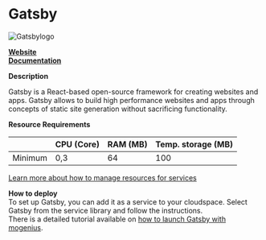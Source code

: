 ﻿---
sidebar_position: 28
---

# Gatsby

![Gatsbylogo](https://api.mogenius.com/file/id/e2325d3d-9be6-4e90-8704-834de844baab)

**[Website](https://www.gatsbyjs.com)**  
**[Documentation](https://www.gatsbyjs.com/docs/)**  

**Description**

Gatsby is a React-based open-source framework for creating websites and apps. Gatsby allows to build high performance websites and apps through concepts of static site generation without sacrificing functionality.

**Resource Requirements**

||CPU (Core)|RAM (MB)  |Temp. storage (MB)|
|--|--|--|--|
| Minimum | 0,3 | 64 | 100 |

[Learn more about how to manage resources for services](./../cloud-management/resource-management.md)

**How to deploy**  
To set up Gatsby, you can add it as a service to your cloudspace. Select Gatsby from the service library and follow the instructions.  
There is a detailed tutorial available on [how to launch Gatsby with mogenius](#).